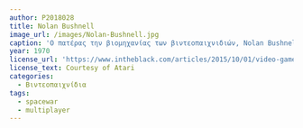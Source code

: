 ```yaml
---
author: P2018028
title: Nolan Bushnell
image_url: /images/Nolan-Bushnell.jpg
caption: 'Ο πατέρας την βιομηχανίας των βιντεοπαιχνιδιών, Nolan Bushnell, δημιούργησε το πρώτο βιντεοπαιχνίδι στην ιστορία. To εν λόγω παιχνίδι ονομαζόταν "Computer Space" και παρόλο που δεν ήταν μία εμπορική επιτυχία, έδωσε στον Bushnell την δυνατότητα να ιδρύσει την Atari, εδρεώνοντας την σημερινλη βιομηχανία παιχνιδιών, o Nolan βραβεύτηκε με το Pionner Award το 1973'
year: 1970
license_url: 'https://www.intheblack.com/articles/2015/10/01/video-game-pioneer-nolan-bushnell-focuses-on-education'
license_text: Courtesy of Atari
categories:
  - Βιντεοπαιχνίδια
tags:
  - spacewar
  - multiplayer
---
```

